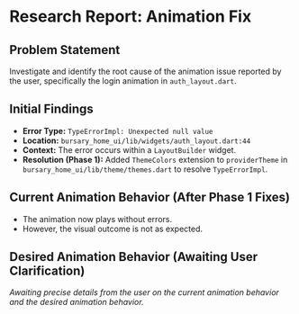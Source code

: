 # Research Report: Animation Fix

## Problem Statement

Investigate and identify the root cause of the animation issue reported by the user, specifically the login animation in `auth_layout.dart`.

## Initial Findings

*   **Error Type:** `TypeErrorImpl: Unexpected null value`
*   **Location:** `bursary_home_ui/lib/widgets/auth_layout.dart:44`
*   **Context:** The error occurs within a `LayoutBuilder` widget.
*   **Resolution (Phase 1):** Added `ThemeColors` extension to `providerTheme` in `bursary_home_ui/lib/theme/themes.dart` to resolve `TypeErrorImpl`.

## Current Animation Behavior (After Phase 1 Fixes)

*   The animation now plays without errors.
*   However, the visual outcome is not as expected.

## Desired Animation Behavior (Awaiting User Clarification)

*Awaiting precise details from the user on the current animation behavior and the desired animation behavior.*
